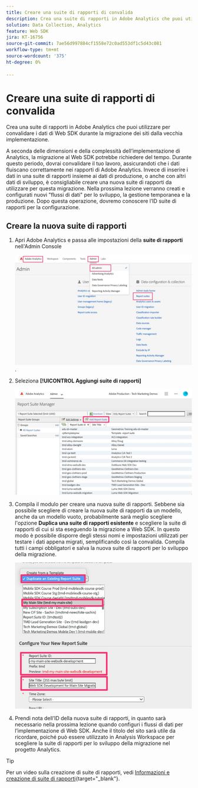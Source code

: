 ```yaml
---
title: Creare una suite di rapporti di convalida
description: Crea una suite di rapporti in Adobe Analytics che puoi utilizzare per convalidare i dati di Web SDK durante la migrazione dei siti dalla vecchia implementazione.
solution: Data Collection, Analytics
feature: Web SDK
jira: KT-16756
source-git-commit: 7ae56d997884cf1558e72c0ad553df1c5d43c081
workflow-type: tm+mt
source-wordcount: '375'
ht-degree: 0%

---
```


# Creare una suite di rapporti di convalida

Crea una suite di rapporti in Adobe Analytics che puoi utilizzare per convalidare i dati di Web SDK durante la migrazione dei siti dalla vecchia implementazione.

A seconda delle dimensioni e della complessità dell’implementazione di Analytics, la migrazione al Web SDK potrebbe richiedere del tempo. Durante questo periodo, dovrai convalidare il tuo lavoro, assicurandoti che i dati fluiscano correttamente nei rapporti di Adobe Analytics. Invece di inserire i dati in una suite di rapporti insieme ai dati di produzione, o anche con altri dati di sviluppo, è consigliabile creare una nuova suite di rapporti da utilizzare per questa migrazione. Nella prossima lezione verranno creati e configurati nuovi &quot;flussi di dati&quot; per lo sviluppo, la gestione temporanea e la produzione. Dopo questa operazione, dovremo conoscere l’ID suite di rapporti per la configurazione.

## Creare la nuova suite di rapporti

1. Apri Adobe Analytics e passa alle impostazioni della **suite di rapporti** nell&#39;Admin Console

   ![Admin Console](assets/aa-admin-console.jpg).

1. Seleziona **[!UICONTROL Aggiungi suite di rapporti]**

   ![Aggiungi suite di rapporti](assets/add-report-suite.jpg)

1. Compila il modulo per creare una nuova suite di rapporti. Sebbene sia possibile scegliere di creare la nuova suite di rapporti da un modello, anche da un modello vuoto, probabilmente sarà meglio scegliere l&#39;opzione **Duplica una suite di rapporti esistente** e scegliere la suite di rapporti di cui si sta eseguendo la migrazione a Web SDK. In questo modo è possibile disporre degli stessi nomi e impostazioni utilizzati per testare i dati appena migrati, semplificando così la convalida. Compila tutti i campi obbligatori e salva la nuova suite di rapporti per lo sviluppo della migrazione.

   ![Nuova suite di rapporti per lo sviluppo della migrazione](assets/new-websdk-validation-report-suite.jpg)

1. Prendi nota dell’ID della nuova suite di rapporti, in quanto sarà necessario nella prossima lezione quando configuri i flussi di dati per l’implementazione di Web SDK. Anche il titolo del sito sarà utile da ricordare, poiché può essere utilizzato in Analysis Workspace per scegliere la suite di rapporti per lo sviluppo della migrazione nel progetto Analytics.

>[!TIP]
>
>Per un video sulla creazione di suite di rapporti, vedi [Informazioni e creazione di suite di rapporti](https://experienceleague.adobe.com/en/docs/analytics-learn/tutorials/intro-to-analytics/analytics-basics/understanding-and-creating-report-suites){target="_blank"}.

